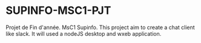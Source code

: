 # SUPINFO-MSC1-PJT
Projet de Fin d'année. MsC1 Supinfo.  This project aim to create a chat client like slack. It will used a nodeJS desktop and wxeb application. 
